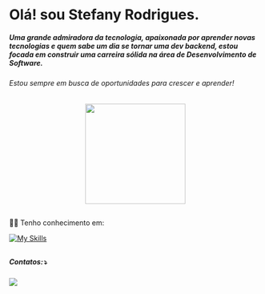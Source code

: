 <h1>Olá! sou Stefany Rodrigues.</h1>

<h5>Uma grande admiradora da tecnologia, apaixonada por aprender novas tecnologias e quem sabe um dia se tornar uma dev backend, estou focada em construir uma carreira sólida na área de Desenvolvimento de Software.</h5>



<h6>Estou sempre em busca de oportunidades para crescer e aprender!</h6>
 <div id="header" align="center">
  <img src="https://media.giphy.com/media/HQHwvSBSy7s0AXOlWt/giphy.gif" width="200"/>
</div>

  ##

<p>👩‍💻 Tenho conhecimento em:</p>

<p>
  <a href="https://skillicons.dev" target="_blank">
    <img src="https://skillicons.dev/icons?i=js,html,css,java,spring,mysql,nodejs,react" alt="My Skills">
  </a>
</p>

  ##
  <h5>Contatos:⤵️</h5>
  <div>
      <a href="https://www.linkedin.com/in/stefany-rodrigues-90301b2b8/" target="_blank"><img src="https://img.shields.io/badge/-LinkedIn-%230077B5?style=for-the-badge&logo=linkedin&logoColor=white" target="_blank"></a> 
  
  </div>

  
